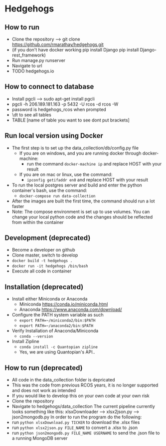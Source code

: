 # Hedgehogs
## How to run
* Clone the repository --> git clone https://github.com/rmarathay/hedgehogs.git  
* (if you don't have docker working pip install Django pip install Django-rest_framework)
* Run manage.py runserver 
* Navigate to url
* TODO hedgehogs.io 

## How to connect to database
* Install pgcli --> sudo apt-get install pgcli
* pgcli -h 206.189.181.163 -p 5432 -U rcos -d rcos -W
* password is hedgehogs_rcos when prompted
* \dt to see all tables
* TABLE [name of table you want to see dont put brackets]


## Run local version using Docker
* The first step is to set up the data_collection/db/config.py file
  * If you are on windows, and you are running docker through docker-machine:
    * run the command `docker-machine ip` and replace HOST with your result
  * If you are on mac or linux, use the command:
    * `ipconfig getifaddr en0` and replace HOST with your result
* To run the local postgres server and build and enter the python container's bash, use the command:
  * `docker-compose run data-collection`
* After the images are built the first time, the command should run a lot faster
* Note: The compose environment is set up to use volumes. You can change your local python code and the changes should be reflected from within the container

## Development (deprecated)
* Become a developer on github
* Clone master, switch to develop
* `docker build -t hedgehogs .`
* `docker run -it hedgehogs /bin/bash`
* Execute all code in container

## Installation (deprecated)
* Install either Miniconda or Anaconda
  * Miniconda https://conda.io/miniconda.html
  * Anaconda https://www.anaconda.com/download/
* Configure the PATH system variable as such
  * `export PATH=~/miniconda2/bin:$PATH`
  * `export PATH=~/anaconda2/bin:$PATH`
* Verify Installation of Anaconda/Miniconda
  * `conda --version`
* Install Zipline
  * `conda install -c Quantopian zipline`
  * Yes, we are using Quantopian's API..


## How to run (deprecated)
* All code in the data_collection folder is depricated
* This was the code from previous RCOS years, it is no longer supported and does not work as intended
* If you would like to develop this on your own code at your own risk
* Clone the repository
* Navigate to hedgehogs/data_collection
The current pipeline currently looks something like this:
  xlsxDownloader --> xlsx2json.py --> json2mongodb.py
In order to run the program do the following:
* run `python xlsxDownload.py TICKER` to download the .xlsx files
* run `python xlsx2json.py FILE_NAME` to convert a .xlsx to .json
* run `python json2mongodb.py FILE_NAME USERNAME` to send the .json file to a running MongoDB server
